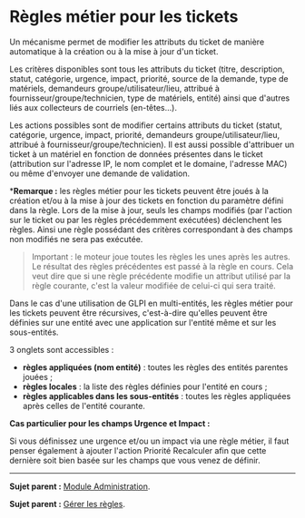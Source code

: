 Règles métier pour les tickets
==============================

Un mécanisme permet de modifier les attributs du ticket de manière automatique à la création ou à la mise à jour d'un ticket.


Les critères disponibles sont tous les attributs du ticket (titre, description, statut, catégorie, urgence, impact, priorité, source de la demande, type de matériels, demandeurs groupe/utilisateur/lieu, attribué à fournisseur/groupe/technicien, type de matériels, entité) ainsi que d'autres liés aux collecteurs de courriels (en-têtes...).

Les actions possibles sont de modifier certains attributs du ticket (statut, catégorie, urgence, impact, priorité, demandeurs groupe/utilisateur/lieu, attribué à fournisseur/groupe/technicien). Il
est aussi possible d'attribuer un ticket à un matériel en fonction de données présentes dans le ticket (attribution sur l'adresse IP, le nom complet et le domaine, l'adresse MAC) ou même d'envoyer une demande de validation.

***Remarque :** les règles métier pour les tickets peuvent être joués à la création et/ou à la mise à jour des tickets en fonction du paramètre défini dans la règle. Lors de la mise à jour, seuls les champs modifiés (par l'action sur le ticket ou par les règles précédemment exécutées) déclenchent les
règles. Ainsi une règle possédant des critères correspondant à des champs non modifiés ne sera pas exécutée.

>Important : le moteur joue toutes les règles les unes après les autres. 
>Le résultat des règles précédentes est passé à la règle en cours. Cela veut dire que si une règle précédente modifie un attribut utilisé par la règle courante, c'est la valeur modifiée de celui-ci qui sera traité.

Dans le cas d'une utilisation de GLPI en multi-entités, les règles métier pour les tickets peuvent être récursives, c'est-à-dire qu'elles peuvent être définies sur une entité avec une application sur l'entité même et sur les sous-entités. 

3 onglets sont accessibles :

- **règles appliquées (nom entité)** : toutes les règles des entités parentes jouées ;
- **règles locales** : la liste des règles définies pour l'entité en cours ;
- **règles applicables dans les sous-entités** : toutes les règles appliquées après celles de
l'entité courante.

**Cas particulier pour les champs Urgence et Impact :**

Si vous définissez une urgence et/ou un impact via une règle métier, il faut penser également à ajouter l'action Priorité Recalculer afin que cette dernière soit bien basée sur les champs que vous venez de définir.

---------
**Sujet parent :** [Module Administration](index.php?fr/07_Module_Administration/01_Module_Administration.md "Le module Administration permet d'administrer les utilisateurs, groupes, entités, profils, règles et dictionnaires et offre des outils de maintenance de l'application").

**Sujet parent :** [Gérer les règles](index.php?fr/07_Module_Administration/05_Règles/01_Gérer_les_règles.md "Gérer les règles").
